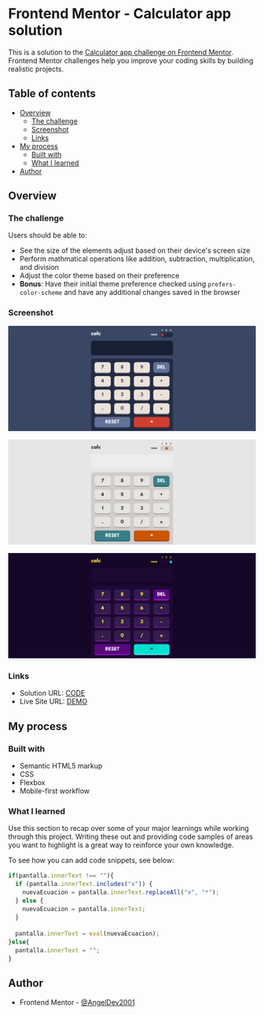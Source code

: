 # Frontend Mentor - Calculator app solution

This is a solution to the [Calculator app challenge on Frontend Mentor](https://www.frontendmentor.io/challenges/calculator-app-9lteq5N29). Frontend Mentor challenges help you improve your coding skills by building realistic projects. 

## Table of contents

- [Overview](#overview)
  - [The challenge](#the-challenge)
  - [Screenshot](#screenshot)
  - [Links](#links)
- [My process](#my-process)
  - [Built with](#built-with)
  - [What I learned](#what-i-learned)
- [Author](#author)

## Overview

### The challenge

Users should be able to:

- See the size of the elements adjust based on their device's screen size
- Perform mathmatical operations like addition, subtraction, multiplication, and division
- Adjust the color theme based on their preference
- **Bonus**: Have their initial theme preference checked using `prefers-color-scheme` and have any additional changes saved in the browser

### Screenshot

![](./images/screenshot.png)

![](./images/screenshot2.png)

![](./images/screenshot3.png)

### Links

- Solution URL: [CODE](https://github.com/AngelDev2001/Calculator-app-main---AngelDev2001.git)
- Live Site URL: [DEMO](https://angeldev2001.github.io/Calculator-app-main---AngelDev2001/)

## My process

### Built with

- Semantic HTML5 markup
- CSS
- Flexbox
- Mobile-first workflow

### What I learned

Use this section to recap over some of your major learnings while working through this project. Writing these out and providing code samples of areas you want to highlight is a great way to reinforce your own knowledge.

To see how you can add code snippets, see below:

```js
if(pantalla.innerText !== ""){
  if (pantalla.innerText.includes("x")) {
    nuevaEcuacion = pantalla.innerText.replaceAll("x", "*");
  } else {
    nuevaEcuacion = pantalla.innerText;
  }
  
  pantalla.innerText = eval(nuevaEcuacion);
}else{
  pantalla.innerText = "";
}
```

## Author

- Frontend Mentor - [@AngelDev2001](https://www.frontendmentor.io/profile/AngelDev2001)
